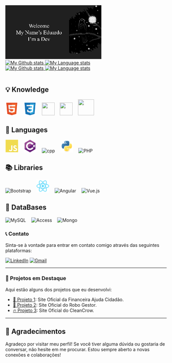 <img src="https://github.com/EduardoDosSantosFerreira/EduardoDosSantosFerreira/blob/main/img/TheCrowWallpaperGif.gif" style="filter: grayscale(100%);">

<!-- GRS (Light Mode) -->
<div>
  <a href="https://github.com/EduardoDosSantosFerreira#gh-light-mode-only">
    <img src="https://github-readme-stats-steel-omega.vercel.app/api?username=EduardoDosSantosFerreira&show_icons=true&include_all_commits=true&hide_border=true&number_format=long&rank_icon=percentile&show=reviews,discussions_started,discussions_answered,prs_merged,prs_merged_percentage#gh-light-mode-only" alt="My Github stats" height="350">
  </a>
  <a href="https://github.com/EduardoDosSantosFerreira#gh-light-mode-only">
    <img src="https://github-readme-stats-steel-omega.vercel.app/api/top-langs/?username=EduardoDosSantosFerreira&layout=pie&hide_border=true&langs_count=10#gh-light-mode-only" alt="My Language stats" height="350">
  </a>
</div>

<!-- GRS (Dark Mode) -->
<div>
  <a href="https://github.com/EduardoDosSantosFerreira#gh-dark-mode-only">
    <img src="https://github-readme-stats-steel-omega.vercel.app/api?username=EduardoDosSantosFerreira&show_icons=true&include_all_commits=true&icon_color=2d77dc&title_color=2d77dc&text_color=ffffff&bg_color=0d1117&hide_border=true&number_format=long&rank_icon=percentile&show=reviews,discussions_started,discussions_answered,prs_merged,prs_merged_percentage#gh-dark-mode-only" alt="My Github stats" height="350">
  </a>
  <a href="https://github.com/EduardoDosSantosFerreira#gh-dark-mode-only">
    <img src="https://github-readme-stats-steel-omega.vercel.app/api/top-langs/?username=EduardoDosSantosFerreira&layout=pie&icon_color=2d77dc&title_color=2d77dc&text_color=ffffff&bg_color=0d1117&hide_border=true&langs_count=10#gh-dark-mode-only" alt="My Language stats" height="350">
  </a>
</div>
<br>

<div style="display: inline-block; align-items: center;">
  <h2>💡 Knowledge</h2>
  <img alt="HTML" height="40" width="40" src="https://raw.githubusercontent.com/devicons/devicon/master/icons/html5/html5-original.svg">ㅤ
  <img alt="CSS" height="40" width="40" src="https://raw.githubusercontent.com/devicons/devicon/master/icons/css3/css3-original.svg">ㅤ
  <img src="https://cdn.jsdelivr.net/gh/devicons/devicon/icons/git/git-original.svg" height="40px" width="40px" />ㅤ
  <img src="https://cdn.jsdelivr.net/gh/devicons/devicon/icons/arduino/arduino-original.svg" height="40px" width="40px" />ㅤ
  <img src="https://cdn.jsdelivr.net/gh/devicons/devicon@latest/icons/nodejs/nodejs-original-wordmark.svg" height="50px" width="50px" />ㅤ
</div>

<br>

<div style="display: inline-block; align-items: center;">
  <h2>📖 Languages</h2>
  <img alt="Js" height="40" width="40" src="https://raw.githubusercontent.com/devicons/devicon/master/icons/javascript/javascript-plain.svg">ㅤ
  <img alt="Csharp" height="40" width="40" src="https://raw.githubusercontent.com/devicons/devicon/master/icons/csharp/csharp-original.svg">ㅤ
  <img alt="cpp" height="40" width="40" src="https://cdn.jsdelivr.net/gh/devicons/devicon/icons/cplusplus/cplusplus-original.svg"/>ㅤ
  <img alt="Python" height="40" width="40" src="https://raw.githubusercontent.com/devicons/devicon/master/icons/python/python-original.svg">ㅤ
  <img alt="PHP" height="45" width="45" src="https://cdn.jsdelivr.net/gh/devicons/devicon@latest/icons/php/php-original.svg">

</div>

<br>

<div style="display: inline-block; align-items: center;">
  <h2>📚 Libraries</h2>
  <img alt="Bootstrap" height="40" width="45" src="https://getbootstrap.com/docs/5.3/assets/brand/bootstrap-logo-shadow.png"/>ㅤ
  <img alt="React" height="40" width="40" src="https://raw.githubusercontent.com/devicons/devicon/master/icons/react/react-original.svg">ㅤ
  <img alt="Angular" height="40" width="40" src="https://cdn.jsdelivr.net/gh/devicons/devicon@latest/icons/angular/angular-original.svg" />ㅤ
  <img alt="Vue.js" height="40" width="40" src="https://cdn.jsdelivr.net/gh/devicons/devicon/icons/vuejs/vuejs-original.svg">

</div>

<br>

<div style="display: inline-block; align-items: center;">
  <h2>🏦 DataBases</h2>
  <img alt="MySQL" height="40" width="45" src="https://cdn.jsdelivr.net/gh/devicons/devicon/icons/mysql/mysql-original.svg" />ㅤ
  <img alt="Access" height="40" width="40" src="https://cdn.icon-icons.com/icons2/2397/PNG/96/microsoft_office_access_logo_icon_145727.png">ㅤ
  <img alt="Mongo" height="50" width="50" src="https://cdn.jsdelivr.net/gh/devicons/devicon/icons/mongodb/mongodb-original.svg"/>
</div>

<br>

### 📞 Contato

Sinta-se à vontade para entrar em contato comigo através das seguintes plataformas:

[![LinkedIn](https://img.shields.io/badge/linkedin-%230077B5.svg?style=for-the-badge&logo=linkedin&logoColor=white)](https://www.linkedin.com/in/eduardodossantosferreira/)
 [![Gmail](https://img.shields.io/badge/Gmail-D14836?style=for-the-badge&logo=gmail&logoColor=white)](mailto:eduardosferreira69@gmail.com)

---

### 🌟 Projetos em Destaque

Aqui estão alguns dos projetos que eu desenvolvi:

- [🚀 Projeto 1](https://ajudacidadao.com.br): Site Oficial da Financeira Ajuda Cidadão.
- [🤖 Projeto 2](https://robogestor.com.br): Site Oficial do Robo Gestor.
- [🔥 Projeto 3](https://cleancrow.vercel.app): Site Oficial do CleanCrow.

---

## 🎉 Agradecimentos

Agradeço por visitar meu perfil! Se você tiver alguma dúvida ou gostaria de conversar, não hesite em me procurar. Estou sempre aberto a novas conexões e colaborações!
